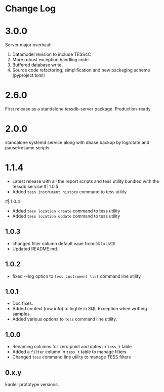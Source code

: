 # Change Log
# 3.0.0
Server major overhaul:
1. Datamodel revision to include TESS4C
2. More robust exception handling code
3. Buffered database write.
4. Source code refactoring, simplification and new packaging scheme (pyproject.toml)
# 2.6.0
First release as a standalone tessdb-server package. Production-ready

# 2.0.0
standalone systemd service along with dbase backup by logrotate and pause/resume scripts
# 1.1.4
* Latest release with all the report scripts and tess utility bundled with the tessdb service
#| 1.0.5
* Added `tess instrument history` command to tess utility

#| 1.0.4
* Added `tess location create` command to tess utility
* Added `tess location update` command to tess utility

## 1.0.3

* changed filter column default vaue from `DG` to `UVIR`
* Updated README.md.

## 1.0.2

* fixed --log option to `tess instrument list` command line utility

## 1.0.1

* Doc fixes.
* Added context (row info) to logfile in SQL Exception when writting samples.
* Added various options to `tess` command line utility.

## 1.0.0

* Renaming columns for zero point and dates in `tess_t` table
* Added a `filter` column in `tess_t` table to manage filters
* Changed `tess` command line utility to manage TESS filters

## 0.x.y

Eariler prototype versions.

